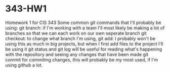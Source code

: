 # 343-HW1
Homework 1 for CIS 343
Some common git commands that I'll probably be using:
git branch: if I'm working with a team I'll most likely be making a lot of branches so that we can each work on our own seperate branch
git checkout: to change what branch I'm using, 
git add: I probably won't be using this as much in big projects, but when I first add files to the project I'll be using it
git status and git log will be useful for reading what's happening with the repository and seeing any changes that have been made
git commit for commiting changes, this will probably be my most used, if I'm using github a lot.
